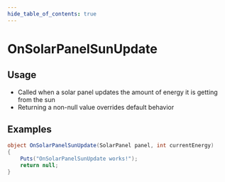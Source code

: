 ```yaml
---
hide_table_of_contents: true
---
```


# OnSolarPanelSunUpdate

## Usage

* Called when a solar panel updates the amount of energy it is getting from the sun
* Returning a non-null value overrides default behavior

## Examples

```csharp title=""
object OnSolarPanelSunUpdate(SolarPanel panel, int currentEnergy)
{
    Puts("OnSolarPanelSunUpdate works!");
    return null;
}
```
